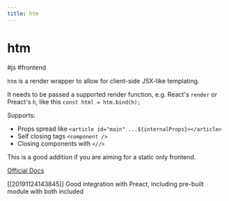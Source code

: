```yaml
---
title: htm
---
```


# htm

#js #frontend

`htm` is a render wrapper to allow for client-side JSX-like templating.

It needs to be passed a supported render function, e.g. React's `render` or Preact's `h`, like this `const html = htm.bind(h);`

Supports:

* Props spread like `<article id="main" ...${internalProps}></article>`
* Self closing tags `<component />`
* Closing components with `<//>`

This is a good addition if you are aiming for a static only frontend.

[Official Docs](https://github.com/developit/htm)

[[20191124143845]] Good integration with Preact, including pre-built module with both included
